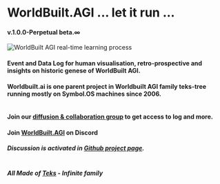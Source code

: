 # WorldBuilt.AGI ... let it run ... 
#### v.1.0.0-Perpetual beta.∞ <br>
![WorldBuilt AGI real-time learning process](worldbuilt-ai-real-time-large.gif)
#### Event and Data Log for human visualisation, retro-prospective and insights on historic genese of WorldBuilt AGI. 
#### Worldbuilt.ai is one parent project in Worldbuilt AGI family teks-tree running mostly on Symbol.OS machines since 2006. <br><br>
#### Join our [diffusion & collaboration group](https://groups.google.com/a/teks.ooo/g/WB-AGI-group/about) to get access to log and more.
#### Join [WorldBuilt.AGI](https://discord.gg/2d2bSe4K6J) on Discord
##### Discussion is activated in [Github project page](https://github.com/Techni-cite-Design-Lab/worldbuilt.ai/discussions).<br><br>


#### ***All Made of [Teks](http://www.teks.fyi) - Infinite family***
